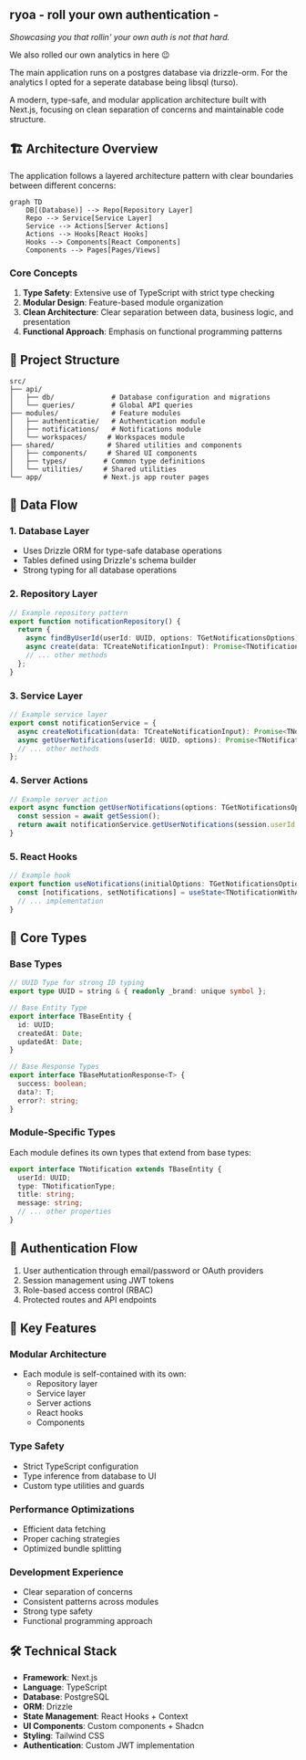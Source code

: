 ## ryoa - roll your own authentication -
_Showcasing you that rollin' your own auth is not that hard._

We also rolled our own analytics in here 😉

The main application runs on a postgres database via drizzle-orm. For the analytics I opted for a seperate database being libsql (turso).

A modern, type-safe, and modular application architecture built with Next.js, focusing on clean separation of concerns and maintainable code structure.

## 🏗️ Architecture Overview

The application follows a layered architecture pattern with clear boundaries between different concerns:

```mermaid
graph TD
    DB[(Database)] --> Repo[Repository Layer]
    Repo --> Service[Service Layer]
    Service --> Actions[Server Actions]
    Actions --> Hooks[React Hooks]
    Hooks --> Components[React Components]
    Components --> Pages[Pages/Views]
```

### Core Concepts

1. **Type Safety**: Extensive use of TypeScript with strict type checking
2. **Modular Design**: Feature-based module organization
3. **Clean Architecture**: Clear separation between data, business logic, and presentation
4. **Functional Approach**: Emphasis on functional programming patterns

## 📁 Project Structure

```
src/
├── api/
│   ├── db/              # Database configuration and migrations
│   └── queries/         # Global API queries
├── modules/             # Feature modules
│   ├── authenticatie/   # Authentication module
│   ├── notifications/   # Notifications module
│   └── workspaces/     # Workspaces module
├── shared/             # Shared utilities and components
│   ├── components/     # Shared UI components
│   ├── types/         # Common type definitions
│   └── utilities/     # Shared utilities
└── app/               # Next.js app router pages
```

## 🔄 Data Flow

### 1. Database Layer
- Uses Drizzle ORM for type-safe database operations
- Tables defined using Drizzle's schema builder
- Strong typing for all database operations

### 2. Repository Layer
```typescript
// Example repository pattern
export function notificationRepository() {
  return {
    async findByUserId(userId: UUID, options: TGetNotificationsOptions): Promise<TNotification[]>,
    async create(data: TCreateNotificationInput): Promise<TNotification>,
    // ... other methods
  };
}
```

### 3. Service Layer
```typescript
// Example service layer
export const notificationService = {
  async createNotification(data: TCreateNotificationInput): Promise<TNotificationWithActor>,
  async getUserNotifications(userId: UUID, options): Promise<TNotificationWithActor[]>,
  // ... other methods
};
```

### 4. Server Actions
```typescript
// Example server action
export async function getUserNotifications(options: TGetNotificationsOptions) {
  const session = await getSession();
  return await notificationService.getUserNotifications(session.userId, options);
}
```

### 5. React Hooks
```typescript
// Example hook
export function useNotifications(initialOptions: TGetNotificationsOptions) {
  const [notifications, setNotifications] = useState<TNotificationWithActor[]>([]);
  // ... implementation
}
```

## 🔑 Core Types

### Base Types

```typescript
// UUID Type for strong ID typing
export type UUID = string & { readonly _brand: unique symbol };

// Base Entity Type
export interface TBaseEntity {
  id: UUID;
  createdAt: Date;
  updatedAt: Date;
}

// Base Response Types
export interface TBaseMutationResponse<T> {
  success: boolean;
  data?: T;
  error?: string;
}
```

### Module-Specific Types

Each module defines its own types that extend from base types:

```typescript
export interface TNotification extends TBaseEntity {
  userId: UUID;
  type: TNotificationType;
  title: string;
  message: string;
  // ... other properties
}
```

## 🔐 Authentication Flow

1. User authentication through email/password or OAuth providers
2. Session management using JWT tokens
3. Role-based access control (RBAC)
4. Protected routes and API endpoints

## 🎯 Key Features

### Modular Architecture
- Each module is self-contained with its own:
  - Repository layer
  - Service layer
  - Server actions
  - React hooks
  - Components

### Type Safety
- Strict TypeScript configuration
- Type inference from database to UI
- Custom type utilities and guards

### Performance Optimizations
- Efficient data fetching
- Proper caching strategies
- Optimized bundle splitting

### Development Experience
- Clear separation of concerns
- Consistent patterns across modules
- Strong type safety
- Functional programming approach

## 🛠️ Technical Stack

- **Framework**: Next.js
- **Language**: TypeScript
- **Database**: PostgreSQL
- **ORM**: Drizzle
- **State Management**: React Hooks + Context
- **UI Components**: Custom components + Shadcn
- **Styling**: Tailwind CSS
- **Authentication**: Custom JWT implementation

